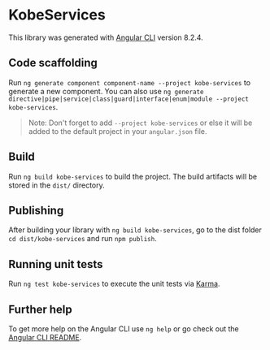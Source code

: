 # KobeServices

This library was generated with [Angular CLI](https://github.com/angular/angular-cli) version 8.2.4.

## Code scaffolding

Run `ng generate component component-name --project kobe-services` to generate a new component. You can also use `ng generate directive|pipe|service|class|guard|interface|enum|module --project kobe-services`.
> Note: Don't forget to add `--project kobe-services` or else it will be added to the default project in your `angular.json` file. 

## Build

Run `ng build kobe-services` to build the project. The build artifacts will be stored in the `dist/` directory.

## Publishing

After building your library with `ng build kobe-services`, go to the dist folder `cd dist/kobe-services` and run `npm publish`.

## Running unit tests

Run `ng test kobe-services` to execute the unit tests via [Karma](https://karma-runner.github.io).

## Further help

To get more help on the Angular CLI use `ng help` or go check out the [Angular CLI README](https://github.com/angular/angular-cli/blob/master/README.md).
